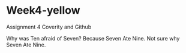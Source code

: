 # Week4-yellow
Assignment 4 Coverity and Github

Why was Ten afraid of Seven?   Because Seven Ate Nine.  Not sure why Seven Ate Nine.
